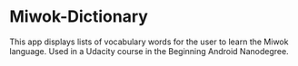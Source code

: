 # Miwok-Dictionary
This app displays lists of vocabulary words for the user to learn the Miwok language. Used in a Udacity course in the Beginning Android Nanodegree.
